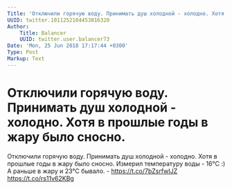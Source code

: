 ```yaml
---
Title: 'Отключили горячую воду. Принимать душ холодной - холодно. Хотя в прошлые годы в жару было сносно.'
UUID: twitter.1011252104453816320
Author:
    Title: Balancer
    UUID: twitter.user.balancer73
Date: 'Mon, 25 Jun 2018 17:17:44 +0300'
Type: Post
Markup: Text
---
```


# Отключили горячую воду. Принимать душ холодной - холодно. Хотя в прошлые годы в жару было сносно.

Отключили горячую воду. Принимать душ холодной - холодно.
Хотя в прошлые годы в жару было сносно. Измерил температуру
воды - 16°C :) А раньше в жару и 23°C бывало. -
https://t.co/7bZsrfwIJZ https://t.co/rs11v62KBg